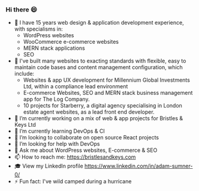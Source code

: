 ### Hi there :smile:

- :office: I have 15 years web design & application development experience, with specialisms in: 
  - WordPress websites
  - WooCommerce e-commerce websites
  - MERN stack applications
  - SEO
- :hammer: I've built many websites to exacting standards with flexible, easy to maintain code bases and content management configuration, which include:
  - Websites & app UX development for Millennium Global Investments Ltd, within a compliance lead environment 
  - E-commerce Websites, SEO and MERN stack business management app for The Log Company.
  - 10 projects for Starberry, a digital agency specialising in London estate agent websites, as a lead front end developer.
- 🔭 I’m currently working on a mix of web & app projects for Bristles & Keys Ltd
- 🌱 I’m currently learning DevOps & CI
- 👯 I’m looking to collaborate on open source React projects
- 🤔 I’m looking for help with DevOps
- 💬 Ask me about WordPress websites, E-commerce & SEO
- 📫 How to reach me: https://bristlesandkeys.com
- :mortar_board: View my LinkedIn profile https://www.linkedin.com/in/adam-sumner-0/
- ⚡ Fun fact: I've wild camped during a hurricane
